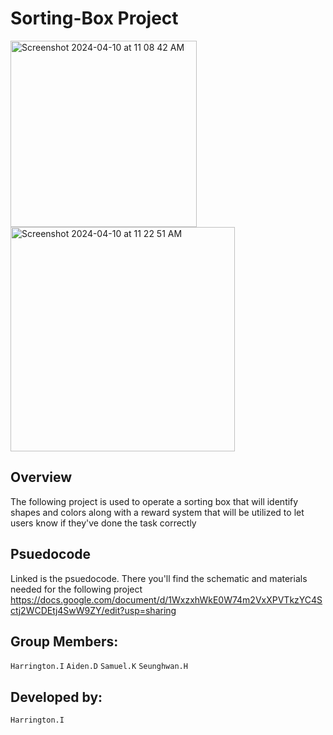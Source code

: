 # Sorting-Box Project
<img width="298" alt="Screenshot 2024-04-10 at 11 08 42 AM" src="https://github.com/HarringtonIdahosa/Capstone4991/assets/81630373/c62842da-1547-45ad-a045-c653ea25a2a7">
<img width="359" alt="Screenshot 2024-04-10 at 11 22 51 AM" src="https://github.com/HarringtonIdahosa/Capstone4991/assets/81630373/9f5f239b-5cdc-4d6d-9601-91fd3e935356">

## Overview
The following project is used to operate a sorting box that will identify shapes and colors along with a reward system that will be utilized to let users know if they've done the task correctly
## Psuedocode 
Linked is the psuedocode. There you'll find the schematic and materials needed for the following project
https://docs.google.com/document/d/1WxzxhWkE0W74m2VxXPVTkzYC4Sctj2WCDEtj4SwW9ZY/edit?usp=sharing
## Group Members:
`Harrington.I` `Aiden.D` `Samuel.K`  `Seunghwan.H`
## Developed by:
`Harrington.I`
